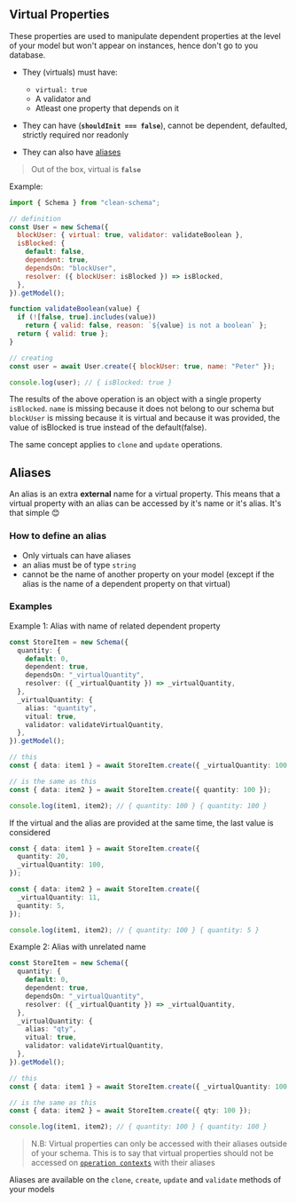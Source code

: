 ## Virtual Properties

These properties are used to manipulate dependent properties at the level of your model but won't appear on instances, hence don't go to you database.

- They (virtuals) must have:

  - `virtual: true`
  - A validator and
  - Atleast one property that depends on it

- They can have (**`shouldInit === false`**), cannot be dependent, defaulted, strictly required nor readonly

- They can also have [aliases](#aliases)

> Out of the box, virtual is **`false`**

Example:

```js
import { Schema } from "clean-schema";

// definition
const User = new Schema({
  blockUser: { virtual: true, validator: validateBoolean },
  isBlocked: {
    default: false,
    dependent: true,
    dependsOn: "blockUser",
    resolver: ({ blockUser: isBlocked }) => isBlocked,
  },
}).getModel();

function validateBoolean(value) {
  if (![false, true].includes(value))
    return { valid: false, reason: `${value} is not a boolean` };
  return { valid: true };
}

// creating
const user = await User.create({ blockUser: true, name: "Peter" });

console.log(user); // { isBlocked: true }
```

The results of the above operation is an object with a single property `isBlocked`. `name` is missing because it does not belong to our schema but `blockUser` is missing because it is virtual and because it was provided, the value of isBlocked is true instead of the default(false).

The same concept applies to `clone` and `update` operations.

## Aliases

An alias is an extra **external** name for a virtual property. This means that a virtual property with an alias can be accessed by it's name or it's alias. It's that simple 😊

### How to define an alias

- Only virtuals can have aliases
- an alias must be of type `string`
- cannot be the name of another property on your model (except if the alias is the name of a dependent property on that virtual)

### Examples

Example 1: Alias with name of related dependent property

```ts
const StoreItem = new Schema({
  quantity: {
    default: 0,
    dependent: true,
    dependsOn: "_virtualQuantity",
    resolver: ({ _virtualQuantity }) => _virtualQuantity,
  },
  _virtualQuantity: {
    alias: "quantity",
    vitual: true,
    validator: validateVirtualQuantity,
  },
}).getModel();

// this
const { data: item1 } = await StoreItem.create({ _virtualQuantity: 100 });

// is the same as this
const { data: item2 } = await StoreItem.create({ quantity: 100 });

console.log(item1, item2); // { quantity: 100 } { quantity: 100 }
```

If the virtual and the alias are provided at the same time, the last value is considered

```ts
const { data: item1 } = await StoreItem.create({
  quantity: 20,
  _virtualQuantity: 100,
});

const { data: item2 } = await StoreItem.create({
  _virtualQuantity: 11,
  quantity: 5,
});

console.log(item1, item2); // { quantity: 100 } { quantity: 5 }
```

Example 2: Alias with unrelated name

```ts
const StoreItem = new Schema({
  quantity: {
    default: 0,
    dependent: true,
    dependsOn: "_virtualQuantity",
    resolver: ({ _virtualQuantity }) => _virtualQuantity,
  },
  _virtualQuantity: {
    alias: "qty",
    vitual: true,
    validator: validateVirtualQuantity,
  },
}).getModel();

// this
const { data: item1 } = await StoreItem.create({ _virtualQuantity: 100 });

// is the same as this
const { data: item2 } = await StoreItem.create({ qty: 100 });

console.log(item1, item2); // { quantity: 100 } { quantity: 100 }
```

> N.B: Virtual properties can only be accessed with their aliases outside of your schema. This is to say that virtual properties should not be accessed on [`operation contexts`](../../../v3.0.0/schema/definition/life-cycles.md#the-operation-context) with their aliases

Aliases are available on the `clone`, `create`, `update` and `validate` methods of your models
